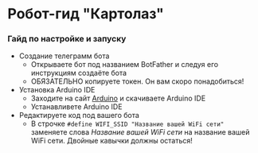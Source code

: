 # Робот-гид "Картолаз"
### Гайд по настройке и запуску

- Создание телеграмм бота
  - Открываете бот под названием BotFather и следуя его инструкциям создаёте бота
  - ОБЯЗАТЕЛЬНО копируете токен. Он вам скоро понадобиться!
- Установка Arduino IDE
  - Заходите на сайт [Arduino](https://www.arduino.cc/en/software) и скачиваете Arduino IDE
  - Устанавливете Arduino IDE
- Редактируете код под вашего бота
  - В строчке ``` #define WIFI_SSID "Название вашей WiFi сети" ``` заменяете слова *Название вашей WiFi сети* на название вашей WiFi сети. Двойные кавычки должны остаться!
